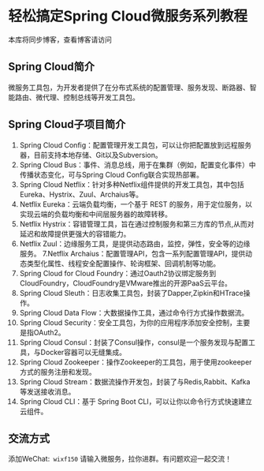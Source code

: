 轻松搞定Spring Cloud微服务系列教程 
==== 

本库将同步博客，查看博客请访问



## Spring Cloud简介
微服务工具包，为开发者提供了在分布式系统的配置管理、服务发现、断路器、智能路由、微代理、控制总线等开发工具包。

## Spring Cloud子项目简介
1. Spring Cloud Config：配置管理开发工具包，可以让你把配置放到远程服务器，目前支持本地存储、Git以及Subversion。
2. Spring Cloud Bus：事件、消息总线，用于在集群（例如，配置变化事件）中传播状态变化，可与Spring Cloud Config联合实现热部署。
3. Spring Cloud Netflix：针对多种Netflix组件提供的开发工具包，其中包括Eureka、Hystrix、Zuul、Archaius等。
4. Netflix Eureka：云端负载均衡，一个基于 REST 的服务，用于定位服务，以实现云端的负载均衡和中间层服务器的故障转移。
5. Netflix Hystrix：容错管理工具，旨在通过控制服务和第三方库的节点,从而对延迟和故障提供更强大的容错能力。
6. Netflix Zuul：边缘服务工具，是提供动态路由，监控，弹性，安全等的边缘服务。
7.Netflix Archaius：配置管理API，包含一系列配置管理API，提供动态类型化属性、线程安全配置操作、轮询框架、回调机制等功能。
8. Spring Cloud for Cloud Foundry：通过Oauth2协议绑定服务到CloudFoundry，CloudFoundry是VMware推出的开源PaaS云平台。
9. Spring Cloud Sleuth：日志收集工具包，封装了Dapper,Zipkin和HTrace操作。
10. Spring Cloud Data Flow：大数据操作工具，通过命令行方式操作数据流。
11. Spring Cloud Security：安全工具包，为你的应用程序添加安全控制，主要是指OAuth2。
12. Spring Cloud Consul：封装了Consul操作，consul是一个服务发现与配置工具，与Docker容器可以无缝集成。
13. Spring Cloud Zookeeper：操作Zookeeper的工具包，用于使用zookeeper方式的服务注册和发现。
14. Spring Cloud Stream：数据流操作开发包，封装了与Redis,Rabbit、Kafka等发送接收消息。
15. Spring Cloud CLI：基于 Spring Boot CLI，可以让你以命令行方式快速建立云组件。

## 交流方式

添加WeChat:``` wixf150``` 请输入微服务，拉你进群。有问题欢迎一起交流！
